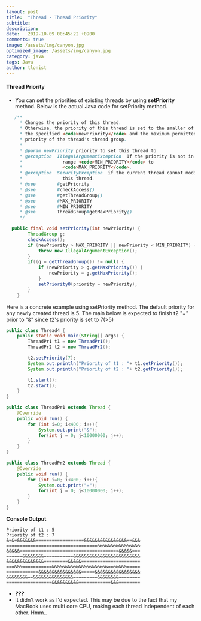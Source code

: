 ```yaml
---
layout: post
title:  "Thread - Thread Priority"
subtitle: 
description:
date:   2019-10-09 00:45:22 +0900
comments: true
image: /assets/img/canyon.jpg
optimized_image: /assets/img/canyon.jpg
category: java
tags: Java
author: tlonist
---
```


#### Thread Priority

- You can set the priorities of existing threads by using **setPriority** method. Below is the actual Java code for setPriority method.

```java
   /**
     * Changes the priority of this thread.
     * Otherwise, the priority of this thread is set to the smaller of
     * the specified <code>newPriority</code> and the maximum permitted
     * priority of the thread's thread group.
     *
     * @param newPriority priority to set this thread to
     * @exception  IllegalArgumentException  If the priority is not in the
     *               range <code>MIN_PRIORITY</code> to
     *               <code>MAX_PRIORITY</code>.
     * @exception  SecurityException  if the current thread cannot modify
     *               this thread.
     * @see        #getPriority
     * @see        #checkAccess()
     * @see        #getThreadGroup()
     * @see        #MAX_PRIORITY
     * @see        #MIN_PRIORITY
     * @see        ThreadGroup#getMaxPriority()
     */

  public final void setPriority(int newPriority) {
        ThreadGroup g;
        checkAccess();
        if (newPriority > MAX_PRIORITY || newPriority < MIN_PRIORITY) {
            throw new IllegalArgumentException();
        }
        if((g = getThreadGroup()) != null) {
            if (newPriority > g.getMaxPriority()) {
                newPriority = g.getMaxPriority();
            }
            setPriority0(priority = newPriority);
        }
    }
```

Here is a concrete example using setPriority method. The default priority for any newly created thread is 5. The main below is expected to finish t2 "=" prior to "&" since t2's priority is set to 7(>5)


```java
public class Thread4 {
    public static void main(String[] args) {
        ThreadPr1 t1 = new ThreadPr1();
        ThreadPr2 t2 = new ThreadPr2();

        t2.setPriority(7);
        System.out.println("Priority of t1 : "+ t1.getPriority());
        System.out.println("Priority of t2 : "+ t2.getPriority());

        t1.start();
        t2.start();
    }
}

public class ThreadPr1 extends Thread {
    @Override
    public void run() {
        for (int i=0; i<400; i++){
            System.out.print("&");
            for(int j = 0; j<10000000; j++);
        }
    }
}

public class ThreadPr2 extends Thread {
    @Override
    public void run() {
        for (int i=0; i<400; i++){
            System.out.print("=");
            for(int j = 0; j<10000000; j++);
        }
    }
}
```

**Console Output**
```console
Priority of t1 : 5
Priority of t2 : 7
&=&=&&&&&&&==================&&&&&&&&&&&&&&&&==&&&
==================================&&&&&&&&&&&&&&&&
&&&&&=====================================&&&&&===
======&&&&&&&&===========&&&&&&&&&&&&&&&&&&&&&&&&&
&&&&&&&&&&&&&&=========&&&&&======================
===&&&===========&&&&&&&&&&&&&&&&&&&&&==&&&&&=====
============&&&&&&&&&&&&&&&&=====&&&&&&&&&&&&&&&&&
&&&&&&&&==&&&&&&&&&&&&&&&=========&&&&&&&&========
=================&&&&&&&&&&============&&&========
```

- ***???***
- It didn't work as I'd expected. This may be due to the fact that my MacBook uses multi core CPU, making each thread independent of each other. Hmm.. 
